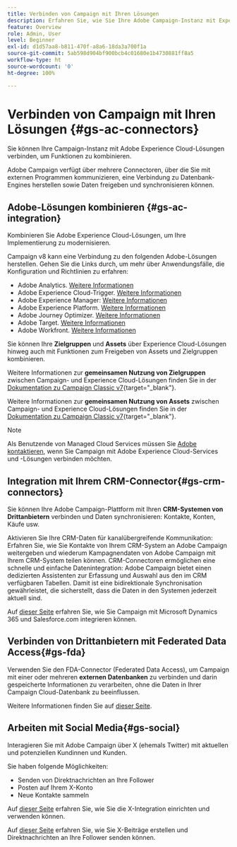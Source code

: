 ```yaml
---
title: Verbinden von Campaign mit Ihren Lösungen
description: Erfahren Sie, wie Sie Ihre Adobe Campaign-Instanz mit Experience Cloud-Lösungen verbinden.
feature: Overview
role: Admin, User
level: Beginner
exl-id: d1d57aa8-b811-470f-a8a6-18da3a700f1a
source-git-commit: 5ab598d904bf900bcb4c01680e1b4730881ff8a5
workflow-type: ht
source-wordcount: '0'
ht-degree: 100%

---
```


# Verbinden von Campaign mit Ihren Lösungen {#gs-ac-connectors}

Sie können Ihre Campaign-Instanz mit Adobe Experience Cloud-Lösungen verbinden, um Funktionen zu kombinieren.

Adobe Campaign verfügt über mehrere Connectoren, über die Sie mit externen Programmen kommunizieren, eine Verbindung zu Datenbank-Engines herstellen sowie Daten freigeben und synchronisieren können.

## Adobe-Lösungen kombinieren {#gs-ac-integration}

Kombinieren Sie Adobe Experience Cloud-Lösungen, um Ihre Implementierung zu modernisieren.

Campaign v8 kann eine Verbindung zu den folgenden Adobe-Lösungen herstellen. Gehen Sie die Links durch, um mehr über Anwendungsfälle, die Konfiguration und Richtlinien zu erfahren:

* Adobe Analytics.     [Weitere Informationen](../connect/ac-aa.md)
* Adobe Experience Cloud-Trigger. [Weitere Informationen](../connect/ac-triggers.md)
* Adobe Experience Manager: [Weitere Informationen](../connect/ac-aem.md)
* Adobe Experience Platform. [Weitere Informationen](../connect/ac-aep.md)
* Adobe Journey Optimizer. [Weitere Informationen](../connect/ac-ajo.md)
* Adobe Target. [Weitere Informationen](../connect/ac-at.md)
* Adobe Workfront. [Weitere Informationen](../connect/ac-workfront.md)

Sie können Ihre **Zielgruppen** und **Assets** über Experience Cloud-Lösungen hinweg auch mit Funktionen zum Freigeben von Assets und Zielgruppen kombinieren.

Weitere Informationen zur **gemeinsamen Nutzung von Zielgruppen** zwischen Campaign- und Experience Cloud-Lösungen finden Sie in der [Dokumentation zu Campaign Classic v7](https://experienceleague.adobe.com/docs/campaign-classic/using/integrating-with-adobe-experience-cloud/audience-sharing/sharing-audiences-with-adobe-experience-cloud.html?lang=de#integrating-with-adobe-experience-cloud){target="_blank"}.

Weitere Informationen zur **gemeinsamen Nutzung von Assets** zwischen Campaign- und Experience Cloud-Lösungen finden Sie in der [Dokumentation zu Campaign Classic v7](https://experienceleague.adobe.com/docs/campaign-classic/using/integrating-with-adobe-experience-cloud/asset-sharing/sharing-assets-with-adobe-experience-cloud.html?lang=de#integrating-with-adobe-experience-cloud){target="_blank"}.

>[!NOTE]
>
>Als Benutzende von Managed Cloud Services müssen Sie [Adobe kontaktieren](../start/campaign-faq.md#support), wenn Sie Campaign mit Adobe Experience Cloud-Services und -Lösungen verbinden möchten.


## Integration mit Ihrem CRM-Connector{#gs-crm-connectors}

Sie können Ihre Adobe Campaign-Plattform mit Ihren **CRM-Systemen von Drittanbietern** verbinden und Daten synchronisieren: Kontakte, Konten, Käufe usw.

Aktivieren Sie Ihre CRM-Daten für kanalübergreifende Kommunikation: Erfahren Sie, wie Sie Kontakte von Ihrem CRM-System an Adobe Campaign weitergeben und wiederum Kampagnendaten von Adobe Campaign mit Ihrem CRM-System teilen können.
CRM-Connectoren ermöglichen eine schnelle und einfache Datenintegration: Adobe Campaign bietet einen dedizierten Assistenten zur Erfassung und Auswahl aus den im CRM verfügbaren Tabellen. Damit ist eine bidirektionale Synchronisation gewährleistet, die sicherstellt, dass die Daten in den Systemen jederzeit aktuell sind.

Auf [dieser Seite](crm.md) erfahren Sie, wie Sie Campaign mit Microsoft Dynamics 365 und Salesforce.com integrieren können.

## Verbinden von Drittanbietern mit Federated Data Access{#gs-fda}

Verwenden Sie den FDA-Connector (Federated Data Access), um Campaign mit einer oder mehreren **externen Datenbanken** zu verbinden und darin gespeicherte Informationen zu verarbeiten, ohne die Daten in Ihrer Campaign Cloud-Datenbank zu beeinflussen.

Weitere Informationen finden Sie auf [dieser Seite](fda.md).

## Arbeiten mit Social Media{#gs-social}

Interagieren Sie mit Adobe Campaign über X (ehemals Twitter) mit aktuellen und potenziellen Kundinnen und Kunden.

Sie haben folgende Möglichkeiten:

* Senden von Direktnachrichten an Ihre Follower
* Posten auf Ihrem X-Konto
* Neue Kontakte sammeln

Auf [dieser Seite](../connect/ac-tw.md) erfahren Sie, wie Sie die X-Integration einrichten und verwenden können.

Auf [dieser Seite](../send/twitter.md) erfahren Sie, wie Sie X-Beiträge erstellen und Direktnachrichten an Ihre Follower senden können.
